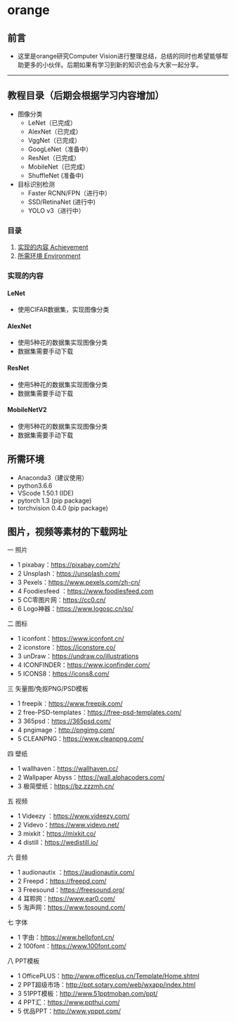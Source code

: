 # orange
## 前言
* 这里是orange研究Computer Vision进行整理总结，总结的同时也希望能够帮助更多的小伙伴。后期如果有学习到新的知识也会与大家一起分享。

------
## 教程目录（后期会根据学习内容增加）
* 图像分类
    * LeNet（已完成）
    * AlexNet（已完成）
    * VggNet（已完成）
    * GoogLeNet（准备中）
    * ResNet（已完成）
    * MobileNet（已完成）
    * ShuffleNet (准备中)
* 目标识别检测
    * Faster RCNN/FPN（进行中）
    * SSD/RetinaNet (进行中)
    * YOLO v3（进行中）


### 目录
1. [实现的内容 Achievement](#实现的内容)
2. [所需环境 Environment](#所需环境)

### 实现的内容
#### LeNet
- 使用CIFAR数据集，实现图像分类

#### AlexNet
- 使用5种花的数据集实现图像分类
- 数据集需要手动下载

#### ResNet
- 使用5种花的数据集实现图像分类
- 数据集需要手动下载

#### MobileNetV2
- 使用5种花的数据集实现图像分类
- 数据集需要手动下载

## 所需环境
* Anaconda3（建议使用）
* python3.6.6
* VScode 1.50.1 (IDE)
* pytorch 1.3 (pip package)
* torchvision 0.4.0 (pip package)

## 图片，视频等素材的下载网址

一 照片
- 1 pixabay：https://pixabay.com/zh/
- 2 Unsplash：https://unsplash.com/
- 3 Pexels：https://www.pexels.com/zh-cn/
- 4 Foodiesfeed ：https://www.foodiesfeed.com
- 5 CC零图片网：https://cc0.cn/
- 6 Logo神器：https://www.logosc.cn/so/

二 图标
- 1 iconfont：https://www.iconfont.cn/
- 2 iconstore：https://iconstore.co/
- 3 unDraw：https://undraw.co/illustrations
- 4 ICONFINDER：https://www.iconfinder.com/
- 5 ICONS8：https://icons8.com/

三 矢量图/免抠PNG/PSD模板
- 1 freepik：https://www.freepik.com/
- 2 free-PSD-templates：https://free-psd-templates.com/
- 3 365psd：https://365psd.com/
- 4 pngimage：http://pngimg.com/
- 5 CLEANPNG：https://www.cleanpng.com/

四 壁纸
- 1 wallhaven：https://wallhaven.cc/
- 2 Wallpaper Abyss：https://wall.alphacoders.com/
- 3 极简壁纸：https://bz.zzzmh.cn/

五 视频
- 1 Videezy ：https://www.videezy.com/
- 2 Videvo：https://www.videvo.net/
- 3 mixkit：https://mixkit.co/
- 4 distill：https://wedistill.io/

六 音频
- 1 audionautix ：https://audionautix.com/
- 2 Freepd：https://freepd.com/
- 3 Freesound：https://freesound.org/
- 4 耳聆网：https://www.ear0.com/
- 5 淘声网：https://www.tosound.com/

七 字体
- 1 字由：https://www.hellofont.cn/
- 2 100font：https://www.100font.com/

八 PPT模板
- 1 OfficePLUS：http://www.officeplus.cn/Template/Home.shtml
- 2 PPT超级市场：http://ppt.sotary.com/web/wxapp/index.html
- 3 51PPT模板：http://www.51pptmoban.com/ppt/
- 4 PPT汇：https://www.ppthui.com/
- 5 优品PPT：http://www.ypppt.com/
